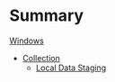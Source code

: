# Summary

[Windows](./windows.md)
  - [Collection](./collection.md)
    - [Local Data Staging](./local_data_staging.md)

